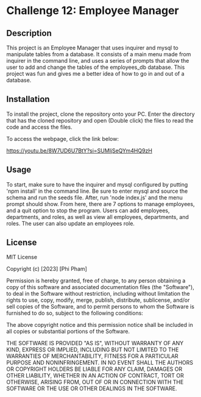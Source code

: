 # Challenge 12: Employee Manager

## Description

This project is an Employee Manager that uses inquirer and mysql to manipulate tables from a database. It consists of a main menu made from inquirer in the command line, and uses a series of prompts that allow the user to add and change the tables of the employees_db database. This project was fun and gives me a better idea of how to go in and out of a database.

## Installation

To install the project, clone the repository onto your PC.
Enter the directory that has the cloned repository and open (Double click) the files to read the code and access the files.

To access the webpage, click the link below:

https://youtu.be/8W7UD6U7BtY?si=SUMljSeQYm4HQ9zH


## Usage

To start, make sure to have the inquirer and mysql configured by putting 'npm install' in the command line. Be sure to enter mysql and source the schema and run the seeds file.
After, run 'node index.js' and the menu prompt should show. From here, there are 7 options to manage employees, and a quit option to stop the program. Users can add employees, departments, and roles, as well as view all employees, departments, and roles. The user can also update an employees role.

## License

MIT License

Copyright (c) [2023] [Phi Pham]

Permission is hereby granted, free of charge, to any person obtaining a copy
of this software and associated documentation files (the "Software"), to deal
in the Software without restriction, including without limitation the rights
to use, copy, modify, merge, publish, distribute, sublicense, and/or sell
copies of the Software, and to permit persons to whom the Software is
furnished to do so, subject to the following conditions:

The above copyright notice and this permission notice shall be included in all
copies or substantial portions of the Software.

THE SOFTWARE IS PROVIDED "AS IS", WITHOUT WARRANTY OF ANY KIND, EXPRESS OR
IMPLIED, INCLUDING BUT NOT LIMITED TO THE WARRANTIES OF MERCHANTABILITY,
FITNESS FOR A PARTICULAR PURPOSE AND NONINFRINGEMENT. IN NO EVENT SHALL THE
AUTHORS OR COPYRIGHT HOLDERS BE LIABLE FOR ANY CLAIM, DAMAGES OR OTHER
LIABILITY, WHETHER IN AN ACTION OF CONTRACT, TORT OR OTHERWISE, ARISING FROM,
OUT OF OR IN CONNECTION WITH THE SOFTWARE OR THE USE OR OTHER DEALINGS IN THE
SOFTWARE.

